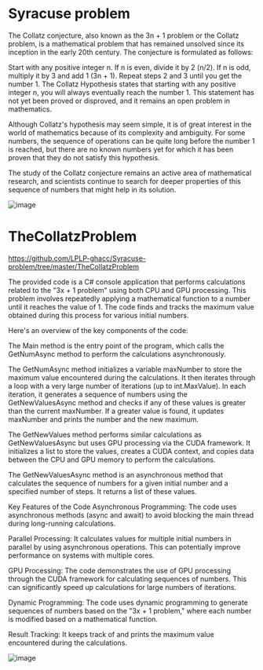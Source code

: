 # Syracuse problem

The Collatz conjecture, also known as the 3n + 1 problem or the Collatz problem, is a mathematical problem that has remained unsolved since its inception in the early 20th century. The conjecture is formulated as follows:

Start with any positive integer n.
If n is even, divide it by 2 (n/2).
If n is odd, multiply it by 3 and add 1 (3n + 1).
Repeat steps 2 and 3 until you get the number 1.
The Collatz Hypothesis states that starting with any positive integer n, you will always eventually reach the number 1. This statement has not yet been proved or disproved, and it remains an open problem in mathematics.

Although Collatz's hypothesis may seem simple, it is of great interest in the world of mathematics because of its complexity and ambiguity. For some numbers, the sequence of operations can be quite long before the number 1 is reached, but there are no known numbers yet for which it has been proven that they do not satisfy this hypothesis.

The study of the Collatz conjecture remains an active area of mathematical research, and scientists continue to search for deeper properties of this sequence of numbers that might help in its solution.

![image](https://github.com/LPLP-ghacc/Syracuse-problem/assets/53939350/ba526082-f4c3-49cb-af1f-f0d3224237cc)

# TheCollatzProblem

<a>https://github.com/LPLP-ghacc/Syracuse-problem/tree/master/TheCollatzProblem</a>

The provided code is a C# console application that performs calculations related to the "3x + 1 problem" using both CPU and GPU processing. This problem involves repeatedly applying a mathematical function to a number until it reaches the value of 1. The code finds and tracks the maximum value obtained during this process for various initial numbers.

Here's an overview of the key components of the code:

The Main method is the entry point of the program, which calls the GetNumAsync method to perform the calculations asynchronously.

The GetNumAsync method initializes a variable maxNumber to store the maximum value encountered during the calculations. It then iterates through a loop with a very large number of iterations (up to int.MaxValue). In each iteration, it generates a sequence of numbers using the GetNewValuesAsync method and checks if any of these values is greater than the current maxNumber. If a greater value is found, it updates maxNumber and prints the number and the new maximum.

The GetNewValues method performs similar calculations as GetNewValuesAsync but uses GPU processing via the CUDA framework. It initializes a list to store the values, creates a CUDA context, and copies data between the CPU and GPU memory to perform the calculations.

The GetNewValuesAsync method is an asynchronous method that calculates the sequence of numbers for a given initial number and a specified number of steps. It returns a list of these values.

Key Features of the Code
Asynchronous Programming: The code uses asynchronous methods (async and await) to avoid blocking the main thread during long-running calculations.

Parallel Processing: It calculates values for multiple initial numbers in parallel by using asynchronous operations. This can potentially improve performance on systems with multiple cores.

GPU Processing: The code demonstrates the use of GPU processing through the CUDA framework for calculating sequences of numbers. This can significantly speed up calculations for large numbers of iterations.

Dynamic Programming: The code uses dynamic programming to generate sequences of numbers based on the "3x + 1 problem," where each number is modified based on a mathematical function.

Result Tracking: It keeps track of and prints the maximum value encountered during the calculations.

![image](https://github.com/LPLP-ghacc/Syracuse-problem/assets/53939350/0dfad730-59a8-4e45-965e-754b48be2fd3)

